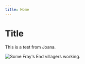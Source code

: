 ```yaml
---
title: Home
---
```

# Title

This is a test from Joana. 

![Some Fray's End villagers working.](../uploads/endless-access-zoom-background-1-1.png "Fray's End")
